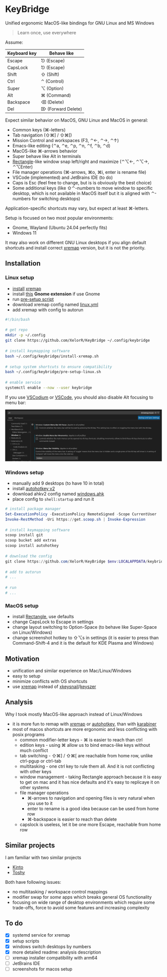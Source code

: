 # KeyBridge

Unified ergonomic MacOS-like bindings for GNU Linux and MS Windows

> Learn once, use everywhere

Assume:

| Keyboard key | Behave like        |
|--------------|--------------------|
| Escape       | ⎋ (Escape)         |
| CapsLock     | ⎋ (Escape)         |
| Shift        | ⇧ (Shift)          |
| Ctrl         | ⌃ (Control)        |
| Super        | ⌥ (Option)         |
| Alt          | ⌘ (Command)        |
| Backspace    | ⌫ (Delete)         |
| Del          | ⌦ (Forward Delete) |

Expect similar behavior on MacOS, GNU Linux and MacOS in general:

- Common keys (⌘-letters)
- Tab navigation (⇧⌘] / ⇧⌘[)
- Mission Control and workspaces (F3, ⌃←, ⌃→, ⌃↑)
- Emacs-like editing (⌃a, ⌃e, ⌃p, ⌃n, ⌃f, ⌃b, ⌃d)
- MacOS-like ⌘-arrows behavior
- Super behave like Alt in terminals
- [Rectangle](https://rectangleapp.com/)-like window snap left/right and maximize (⌃⌥←, ⌃⌥→, ⌃⌥Enter)
- File manager operations (⌘-arrows, ⌘o, ⌘i, enter is rename file)
- VSCode (implemented) and JetBrains IDE (to do)
- Caps is Esc (feel free to change, but is is obviously the best choice)
- Some additional keys (like ⇧⌃-numbers to move window to specific desktop, which is not available in MacOS itself but it is aligned with ⌃-numbers for switching desktops)

Application-specific shortcuts may vary, but expect at least ⌘-letters.

Setup is focused on two most popular environments:

- Gnome, Wayland (Ubuntu 24.04 perfectly fits)
- Windows 11

It may also work on different GNU Linux desktops if you align default shortcuts and install correct [xremap](https://github.com/xremap/xremap) version, but it is not the priority.

## Installation

### Linux setup

- [install](./install-xremap.sh) [xremap](https://github.com/xremap/xremap)
- install [this](https://extensions.gnome.org/extension/5060/xremap/) **Gnome extension** if use Gnome
- run [pre-setup script](./pre-setup-linux.sh)
- download xremap config named [linux.yml](./linux.yml)
- add xremap with config to autorun

```bash
#!/bin/bash

# get repo
mkdir -p ~/.config
git clone https://github.com/XelorR/KeyBridge ~/.config/keybridge

# install keymapping software
bash ~/.config/keybridge/install-xremap.sh

# setup system shortcuts to ensure compatibility
bash ~/.config/keybridge/pre-setup-linux.sh

# enable service
systemctl enable --now --user keybridge
```

If you use [VSCodium](https://vscodium.com/) or [VSCode](https://code.visualstudio.com/), you should also disable Alt focusing to menu bar:

![disable alt in vscode](./assets/vscode-disable-alt-focus-menu-bar.png)

### Windows setup

- manually add 9 desktops (to have 10 in total)
- install [autohotkey v2](https://www.autohotkey.com/v2/)
- download ahkv2 config named [windows.ahk](./windows.ahk)
- place config to `shell:startup` and run it

```powershell
# install package manager
Set-ExecutionPolicy -ExecutionPolicy RemoteSigned -Scope CurrentUser
Invoke-RestMethod -Uri https://get.scoop.sh | Invoke-Expression

# install keymapping software
scoop install git
scoop bucket add extras
scoop install autohotkey

# download the config
git clone https://github.com/XelorR/KeyBridge $env:LOCALAPPDATA/keybridge

# add to autorun
# ...

# run
# ...
```
### MacOS setup

- install [Rectangle](https://rectangleapp.com/), use defaults
- change CapsLock to Escape in settings
- change layout switching to Option-Space (to behave like Super-Space on Linux/Windows)
- change screenshot hotkey to ⇧⌥s in settings (it is easier to press than Command-Shift-4 and it is the default for KDE Plasma and Windows)

## Motivation

- unification and similar experience on Mac/Linux/Windows
- easy to setup
- minimize conflicts with OS shortcuts
- use [xremap](https://github.com/xremap/xremap) instead of [xkeysnail](https://github.com/mooz/xkeysnail)/[keyszer](https://github.com/joshgoebel/keyszer)

## Analysis

Why I took mostly MacOS-like approach instead of Linux/Windows

- it is more fun to remap with [xremap](https://github.com/xremap/xremap) or [autohotkey](https://www.autohotkey.com/v2/), than with [karabiner](https://karabiner-elements.pqrs.org/)
- most of macos shortcuts are more ergonomic and less conflicting with posix programs
  - common modifier-letter keys - ⌘ is easier to reach than ctrl
  - edition keys - using ⌘ allow us to bind emacs-like keys without much conflict
  - tab switching - ⇧⌘] / ⇧⌘[ are reachable from home row, unlike ctrl-pgup or ctrl-tab
  - multitasking - one ctrl key to rule them all. And it is not conflicting with other keys
  - window management - taking Rectangle approach because it is easy to get on mac and it has nice defaults and it's easy to replicaye it on other systems
  - file manager operations
    - ⌘-arrows to navigation and opening files is very natural when you use to it
    - enter to rename is a good idea because can be used from home row
    - ⌘-backspace is easier to reach than delete
  - capslock is useless, let it be one more Escape, reachable from home row

## Similar projects

I am familiar with two similar projects

- [Kinto](https://kinto.sh)
- [Toshy](https://github.com/RedBearAK/toshy)

Both have following issues:

- no multitasking / workspace control mappings
- modifier swap for _some_ apps which breaks general OS functionality
- focusing on wide range of desktop environments which require some trade-offs, force to avoid some features and increasing complexity


## To do

- [x] systemd service for xremap
- [x] setup scripts
- [x] windows switch desktops by numbers
- [x] more detailed readme: analysis description
- [ ] xremap installer compatibility with arm64
- [ ] JetBrains IDE
- [ ] screenshots for macos setup
